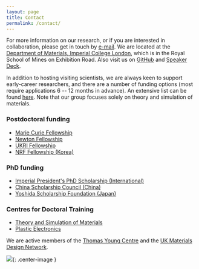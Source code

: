 ```yaml
---
layout: page
title: Contact
permalink: /contact/
---
```


For more information on our research, or if you are interested in collaboration, please get in touch by [e-mail](mailto:a.walsh[at]imperial.ac.uk).
We are located at the [Department of Materials, Imperial College London](https://www.imperial.ac.uk/engineering/departments/materials/), which is in the Royal School of Mines on Exhibition Road.
Also visit us on [GitHub](https://github.com/WMD-group) and [Speaker Deck](https://speakerdeck.com/aronwalsh).

In addition to hosting visiting scientists, we are always keen to support early-career researchers, and there are a number of funding options (most require applications 6 -- 12 months in advance). 
An extensive list can be found [here](https://asntech.github.io/postdoc-funding-schemes/).
Note that our group focuses solely on theory and simulation of materials.

### Postdoctoral funding 
* [Marie Curie Fellowship](http://ec.europa.eu/research/mariecurieactions/)
* [Newton Fellowship](http://www.newtonfellowships.org/)
* [UKRI Fellowship](https://epsrc.ukri.org/skills/fellows/areas/)
* [NRF Fellowship (Korea)](http://www.nrf.re.kr/biz/info/info/view?biz_no=235)

### PhD funding
* [Imperial President's PhD Scholarship (International)](http://www.imperial.ac.uk/study/pg/fees-and-funding/scholarships/icphd/)
* [China Scholarship Council (China)](https://www.imperial.ac.uk/study/pg/fees-and-funding/scholarships/international-scholarship-collaborations/csc/)
* [Yoshida Scholarship Foundation (Japan)](http://www.ysf.or.jp/englishpage/index.html)

### Centres for Doctoral Training
* [Theory and Simulation of Materials](http://www.imperial.ac.uk/theory-and-simulation-of-materials)
* [Plastic Electronics](http://www.imperial.ac.uk/plastic-electronics-cdt/postgraduate-training/course/)

We are active members of the [Thomas Young Centre](http://www.thomasyoungcentre.org) and the [UK Materials Design Network](http://mdn-uk.github.io).

![](http://www.thomasyoungcentre.org//public/cms/37/14/2/2/YtcfTU_web.bmp){: .center-image }

